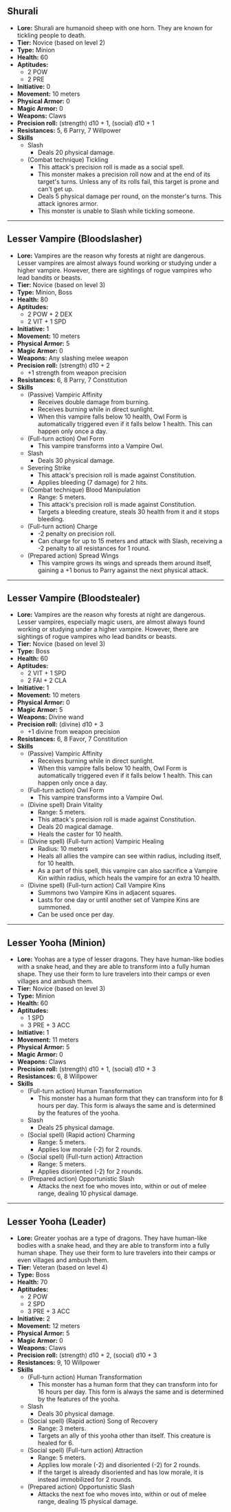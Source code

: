 ## Shurali
+ **Lore:** Shurali are humanoid sheep with one horn. They are known for tickling people to death.
+ **Tier:** Novice (based on level 2) 
+ **Type:** Minion
+ **Health:** 60
+ **Aptitudes:** 
	+ 2 POW
	+ 2 PRE
+ **Initiative:** 0
+ **Movement:** 10 meters
+ **Physical Armor:** 0
+ **Magic Armor:** 0
+ **Weapons:** Claws
+ **Precision roll:** (strength) d10 + 1, (social) d10 + 1
+ **Resistances:** 5, 6 Parry, 7 Willpower
+ **Skills**
	+ Slash
		+ Deals 20 physical damage.
	+ (Combat technique) Tickling
		+ This attack's precision roll is made as a social spell.
		+ This monster makes a precision roll now and at the end of its target's turns. Unless any of its rolls fail, this target is prone and can't get up.
		+ Deals 5 physical damage per round, on the monster's turns. This attack ignores armor.
		+ This monster is unable to Slash while tickling someone.

---
## Lesser Vampire (Bloodslasher)
+ **Lore:** Vampires are the reason why forests at night are dangerous. Lesser vampires are almost always found working or studying under a higher vampire. However, there are sightings of rogue vampires who lead bandits or beasts.
+ **Tier:** Novice (based on level 3) 
+ **Type:** Minion, Boss
+ **Health:** 80
+ **Aptitudes:** 
	+ 2 POW + 2 DEX
	+ 2 VIT + 1 SPD
+ **Initiative:** 1
+ **Movement:** 10 meters
+ **Physical Armor:** 5
+ **Magic Armor:** 0
+ **Weapons:** Any slashing melee weapon
+ **Precision roll:** (strength) d10 + 2
	+ +1 strength from weapon precision
+ **Resistances:** 6, 8 Parry, 7 Constitution
+ **Skills**
	+ (Passive) Vampiric Affinity
		+ Receives double damage from burning.
		+ Receives burning while in direct sunlight.
		+ When this vampire falls below 10 health, Owl Form is automatically triggered even if it falls below 1 health. This can happen only once a day.
	+ (Full-turn action) Owl Form
		+ This vampire transforms into a Vampire Owl.
	+ Slash
		+ Deals 30 physical damage.
	+ Severing Strike
		+ This attack's precision roll is made against Constitution.
		+ Applies bleeding (7 damage) for 2 hits.
	+ (Combat technique) Blood Manipulation
		+ Range: 5 meters.
		+ This attack's precision roll is made against Constitution.
		+ Targets a bleeding creature, steals 30 health from it and it stops bleeding. 
	+ (Full-turn action) Charge
		+ -2 penalty on precision roll.
		+ Can charge for up to 15 meters and attack with Slash, receiving a -2 penalty to all resistances for 1 round.
	+ (Prepared action) Spread Wings
		+ This vampire grows its wings and spreads them around itself, gaining a +1 bonus to Parry against the next physical attack.

---
## Lesser Vampire (Bloodstealer)
+ **Lore:** Vampires are the reason why forests at night are dangerous. Lesser vampires, especially magic users, are almost always found working or studying under a higher vampire. However, there are sightings of rogue vampires who lead bandits or beasts.
+ **Tier:** Novice (based on level 3) 
+ **Type:** Boss
+ **Health:** 60
+ **Aptitudes:** 
	+ 2 VIT + 1 SPD
	+ 2 FAI + 2 CLA
+ **Initiative:** 1
+ **Movement:** 10 meters
+ **Physical Armor:** 0
+ **Magic Armor:** 5
+ **Weapons:** Divine wand
+ **Precision roll:** (divine) d10 + 3
	+ +1 divine from weapon precision
+ **Resistances:** 6, 8 Favor, 7 Constitution
+ **Skills**
	+ (Passive) Vampiric Affinity
		+ Receives burning while in direct sunlight.
		+ When this vampire falls below 10 health, Owl Form is automatically triggered even if it falls below 1 health. This can happen only once a day.
	+ (Full-turn action) Owl Form
		+ This vampire transforms into a Vampire Owl.
	+ (Divine spell) Drain Vitality
		+ Range: 5 meters.
		+ This attack's precision roll is made against Constitution.
		+ Deals 20 magical damage.
		+ Heals the caster for 10 health.
	+ (Divine spell) (Full-turn action) Vampiric Healing
		+ Radius: 10 meters
		+ Heals all allies the vampire can see within radius, including itself, for 10 health.
		+ As a part of this spell, this vampire can also sacrifice a Vampire Kin within radius, which heals the vampire for an extra 10 health.
	+ (Divine spell) (Full-turn action) Call Vampire Kins
		+ Summons two Vampire Kins in adjacent squares.
		+ Lasts for one day or until another set of Vampire Kins are summoned.
		+ Can be used once per day.

---
## Lesser Yooha (Minion)
+ **Lore:** Yoohas are a type of lesser dragons. They have human-like bodies with a snake head, and they are able to transform into a fully human shape. They use their form to lure travelers into their camps or even villages and ambush them.
+ **Tier:** Novice (based on level 3) 
+ **Type:** Minion
+ **Health:** 60
+ **Aptitudes:** 
	+ 1 SPD
	+ 3 PRE + 3 ACC
+ **Initiative:** 1
+ **Movement:** 11 meters
+ **Physical Armor:** 5
+ **Magic Armor:** 0
+ **Weapons:** Claws
+ **Precision roll:** (strength) d10 + 1, (social) d10 + 3
+ **Resistances:** 6, 8 Willpower
+ **Skills**
	+ (Full-turn action) Human Transformation
		+ This monster has a human form that they can transform into for 8 hours per day. This form is always the same and is determined by the features of the yooha.
	+ Slash
		+ Deals 25 physical damage.
	+ (Social spell) (Rapid action) Charming
		+ Range: 5 meters.
		+ Applies low morale (-2) for 2 rounds.
	+ (Social spell) (Full-turn action) Attraction
		+ Range: 5 meters.
		+ Applies disoriented (-2) for 2 rounds.
	+ (Prepared action) Opportunistic Slash
		+ Attacks the next foe who moves into, within or out of melee range, dealing 10 physical damage.

---
## Lesser Yooha (Leader)
+ **Lore:** Greater yoohas are a type of dragons. They have human-like bodies with a snake head, and they are able to transform into a fully human shape. They use their form to lure travelers into their camps or even villages and ambush them.
+ **Tier:** Veteran (based on level 4) 
+ **Type:** Boss
+ **Health:** 70
+ **Aptitudes:** 
	+ 2 POW
	+ 2 SPD
	+ 3 PRE + 3 ACC
+ **Initiative:** 2
+ **Movement:** 12 meters
+ **Physical Armor:** 5
+ **Magic Armor:** 0
+ **Weapons:** Claws
+ **Precision roll:** (strength) d10 + 2, (social) d10 + 3
+ **Resistances:** 9, 10 Willpower
+ **Skills**
	+ (Full-turn action) Human Transformation
		+ This monster has a human form that they can transform into for 16 hours per day. This form is always the same and is determined by the features of the yooha.
	+ Slash
		+ Deals 30 physical damage.
	+ (Social spell) (Rapid action) Song of Recovery
		+ Range: 3 meters.
		+ Targets an ally of this yooha other than itself. This creature is healed for 6.
	+ (Social spell) (Full-turn action) Attraction
		+ Range: 5 meters.
		+ Applies low morale (-2) and disoriented (-2) for 2 rounds.
		+ If the target is already disoriented and has low morale, it is instead immobilized for 2 rounds.
	+ (Prepared action) Opportunistic Slash
		+ Attacks the next foe who moves into, within or out of melee range, dealing 15 physical damage.